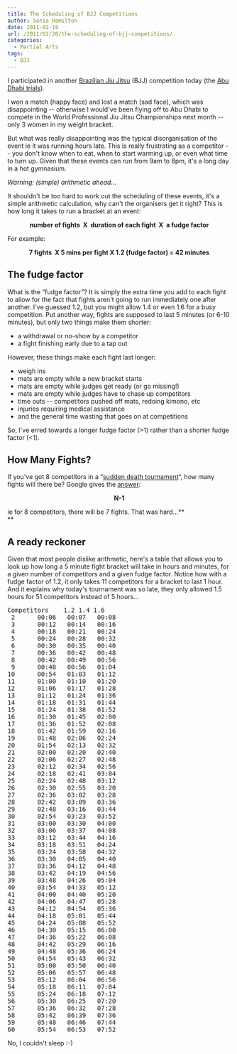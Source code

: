 ```yaml
---
title: The Scheduling of BJJ Competitions
author: Sonia Hamilton
date: 2011-02-19
url: /2011/02/20/the-scheduling-of-bjj-competitions/
categories:
  - Martial Arts
tags:
  - BJJ
---
```

I participated in another [Brazilian Jiu Jitsu][1] (BJJ) competition today (the [Abu Dhabi trials][2]).

<!--more-->

I won a match (happy face) and lost a match (sad face), which was disappointing -- otherwise I would've been flying off to Abu Dhabi to compete in the World Professional Jiu Jitsu Championships next month -- only 3 women in my weight bracket.

But what was really disappointing was the typical disorganisation of the event ie it was running hours late. This is really frustrating as a competitor -- you don't know when to eat, when to start warming up, or even what time to turn up. Given that these events can run from 9am to 8pm, it's a long day in a hot gymnasium.

*Warning: (simple) arithmetic ahead&#8230;<!--more-->*

It shouldn't be too hard to work out the scheduling of these events, it's a simple arithmetic calculation, why can't the organisers get it right? This is how long it takes to run a bracket at an event:

<p style="text-align: center;">
  <strong>number of fights  X  duration of each fight  X  a fudge factor</strong>
</p>

For example:

<p style="text-align: center;">
  <strong>7 fights  X 5 mins per fight X 1.2 (fudge factor) = 42 minutes</strong>
</p>

## The fudge factor

What is the &#8220;fudge factor&#8221;? It is simply the extra time you add to each fight to allow for the fact that fights aren't going to run immediately one after another. I've guessed 1.2, but you might allow 1.4 or even 1.6 for a busy competition. Put another way, fights are supposed to last 5 minutes (or 6-10 minutes), but only two things make them shorter:

  * a withdrawal or no-show by a competitor
  * a fight finishing early due to a tap out

However, these things make each fight last longer:

  * weigh ins
  * mats are empty while a new bracket starts
  * mats are empty while judges get ready (or go missing!)
  * mats are empty while judges have to chase up competitors
  * time outs -- competitors pushed off mats, redoing kimono, etc
  * injuries requiring medical assistance
  * and the general time wasting that goes on at competitions

So, I've erred towards a longer fudge factor (>1) rather than a shorter fudge factor (<1).

## How Many Fights?

If you've got 8 competitors in a &#8220;[sudden death tournament][3]&#8220;, how many fights will there be? Google gives the [answer][4]:

<p style="text-align: center;">
  <strong>N-1</strong>
</p>

ie for 8 competitors, there will be 7 fights. That was hard&#8230;**  
**

## A ready reckoner

Given that most people dislike arithmetic, here's a table that allows you to look up how long a 5 minute fight bracket will take in hours and minutes, for a given number of competitors and a given fudge factor. Notice how with a fudge factor of 1.2, it only takes 11 competitors for a bracket to last 1 hour. And it explains why today's tournament was so late, they only allowed 1.5 hours for 51 competitors instead of 5 hours&#8230;

<pre>Competitors	1.2	1.4	1.6
 2		00:06	00:07	00:08
 3		00:12	00:14	00:16
 4		00:18	00:21	00:24
 5		00:24	00:28	00:32
 6		00:30	00:35	00:40
 7		00:36	00:42	00:48
 8		00:42	00:49	00:56
 9		00:48	00:56	01:04
10		00:54	01:03	01:12
11		01:00	01:10	01:20
12		01:06	01:17	01:28
13		01:12	01:24	01:36
14		01:18	01:31	01:44
15		01:24	01:38	01:52
16		01:30	01:45	02:00
17		01:36	01:52	02:08
18		01:42	01:59	02:16
19		01:48	02:06	02:24
20		01:54	02:13	02:32
21		02:00	02:20	02:40
22		02:06	02:27	02:48
23		02:12	02:34	02:56
24		02:18	02:41	03:04
25		02:24	02:48	03:12
26		02:30	02:55	03:20
27		02:36	03:02	03:28
28		02:42	03:09	03:36
29		02:48	03:16	03:44
30		02:54	03:23	03:52
31		03:00	03:30	04:00
32		03:06	03:37	04:08
33		03:12	03:44	04:16
34		03:18	03:51	04:24
35		03:24	03:58	04:32
36		03:30	04:05	04:40
37		03:36	04:12	04:48
38		03:42	04:19	04:56
39		03:48	04:26	05:04
40		03:54	04:33	05:12
41		04:00	04:40	05:20
42		04:06	04:47	05:28
43		04:12	04:54	05:36
44		04:18	05:01	05:44
45		04:24	05:08	05:52
46		04:30	05:15	06:00
47		04:36	05:22	06:08
48		04:42	05:29	06:16
49		04:48	05:36	06:24
50		04:54	05:43	06:32
51		05:00	05:50	06:40
52		05:06	05:57	06:48
53		05:12	06:04	06:56
54		05:18	06:11	07:04
55		05:24	06:18	07:12
56		05:30	06:25	07:20
57		05:36	06:32	07:28
58		05:42	06:39	07:36
59		05:48	06:46	07:44
60		05:54	06:53	07:52</pre>

No, I couldn't sleep :-)

 [1]: http://en.wikipedia.org/wiki/Brazilian_Jiu-Jitsu
 [2]: http://www.abudhabiproaustralia.com/
 [3]: http://en.wikipedia.org/wiki/Single_elimination_tournament
 [4]: http://wiki.answers.com/Q/What_the_formula_of_single_elimination_tournament
